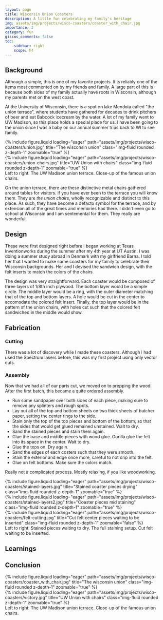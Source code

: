 ```yaml
---
layout: page
title: Wisconsin Union Coasters
description: A little fun celebrating my family's heritage
img: assets/img/projects/wisco-coasters/coaster_with_chair.jpg
importance: 2
category: fun
giscus_comments: false
toc:
    sidebar: right
    scope: h4
---
```


## Background
Although a simple, this is one of my favorite projects. It is reliably one of the items most commented on by my friends and family. A large part of this is because both sides of my family actually have roots in Wisconsin, although my parents met on the west coast. 

At the University of Wisconsin, there is a spot on lake Mendota called "the union terrace", where students have gathered for decades to drink pitchers of beer and eat Babcock icecream by the water. A lot of my family went to UW Madison, so this place holds a special place for us. I have been going to the union since I was a baby on our annual summer trips back to WI to see family. 

<div class="row">
    <div class="col-sm mt-3 mt-md-0">
        {% include figure.liquid loading="eager" path="assets/img/projects/wisco-coasters/union.jpg" title="The wisconsin union" class="img-fluid rounded z-depth-1" zoomable="true" %}
    </div>
    <div class="col-sm mt-3 mt-md-0">
        {% include figure.liquid loading="eager" path="assets/img/projects/wisco-coasters/union-chairs.jpg" title="UW Union with chairs" class="img-fluid rounded z-depth-1" zoomable="true" %}
    </div>
</div>
<div class="caption">
    Left to right: The UW Madison union terrace. Close-up of the famous union chairs.
</div>

On the union terrace, there are these distinctive metal chairs gathered around tables for visitors. If you have ever been to the terrace you will know them. They are *the union chairs*, wholly recognizable and distinct to this place. As such, they have become a defacto symbol for the terrace, and by extension all of the great times and memories had there. I didn't even go to school at Wisconsin and I am sentemental for them. They really are wonderful.

## Design
These were first designed right before I began working at Texas Inventionworks during the summer after my 4th year at UT Austin. I was doing a summer study abroad in Denmark with my girlfriend Barna. I told her that I wanted to make some coasters for my family to celebrate their Wisconsin backgrounds. Her and I devised the sandwich design, with the felt inserts to match the colors of the chairs.

The design was very straightforward. Each coaster would be composed of three layers of 1/8th inch plywood. The bottom layer would be a simple circle. The middle layer would be a ring, with the outer diameter matching that of the top and bottom layers. A hole would be cut in the center to accomodate the colored felt insert. Finally, the top layer would be in the pattern of the union chairs, with holes cut such that the colored felt sandwiched in the middle would show.



## Fabrication


### Cutting
There was a lot of discovery while I made these coasters. Although I had used the Spectrum lasers before, this was my first project using only vector cuts.  

### Assembly
Now that we had all of our parts cut, we moved on to prepping the wood. After the first batch, this became a quite ordered assembly.

- Run some sandpaper over both sides of each piece, making sure to remove any splinters and rough spots. 
- Lay out all of the top and bottom sheets on two thick sheets of butcher paper, setting the center rings to the side. 
- Stain only the top of the top pieces and bottom of the bottom, so that the sides that would get glued remained unstained. Wait to dry.
- Sand the stained pieces and stain them again.
- Glue the base and middle pieces with wood glue. Gorilla glue the felt into its space in the center. Wait to dry.
- Glue the tops on. Dry again.
- Sand the edges of each costers such that they were smooth.
- Stain the exterior and edge once more, careful to not drip into the felt.
- Glue on felt bottoms. Make sure the colors match.

Really not a complicated process. Mostly relaxing, if you like woodworking.

<div class="row">
    <div class="col-sm mt-3 mt-md-0">
        {% include figure.liquid loading="eager" path="assets/img/projects/wisco-coasters/stained-layers.jpg" title="Stained coaster pieces drying" class="img-fluid rounded z-depth-1" zoomable="true" %}
    </div>
    <div class="col-sm mt-3 mt-md-0">
        {% include figure.liquid loading="eager" path="assets/img/projects/wisco-coasters/stained-layers2.jpg" title="Coaster pieces mid staining" class="img-fluid rounded z-depth-1" zoomable="true" %}
    </div>
    <div class="col-sm mt-3 mt-md-0">
        {% include figure.liquid loading="eager" path="assets/img/projects/wisco-coasters/felt-cutting.jpg" title="Cut felt center pieces waiting to be inserted" class="img-fluid rounded z-depth-1" zoomable="false" %}
    </div>
</div>
<div class="caption">
    Left to right: Stained pieces waiting to dry. The full staining setup. Cut felt waiting to be inserted.
</div>

## Learnings


## Conclusion

<div class="row">
    <div class="col-sm-5 mt-3 mt-md-0">
        {% include figure.liquid loading="eager" path="assets/img/projects/wisco-coasters/coaster_with_chair.jpg" title="The wisconsin union" class="img-fluid rounded z-depth-1" zoomable="true" %}
    </div>
    <div class="col-sm-7 mt-3 mt-md-0">
        {% include figure.liquid loading="eager" path="assets/img/projects/wisco-coasters/victory.jpg" title="UW Union with chairs" class="img-fluid rounded z-depth-1" zoomable="true" %}
    </div>
</div>
<div class="caption">
    Left to right: The UW Madison union terrace. Close-up of the famous union chairs.
</div>


